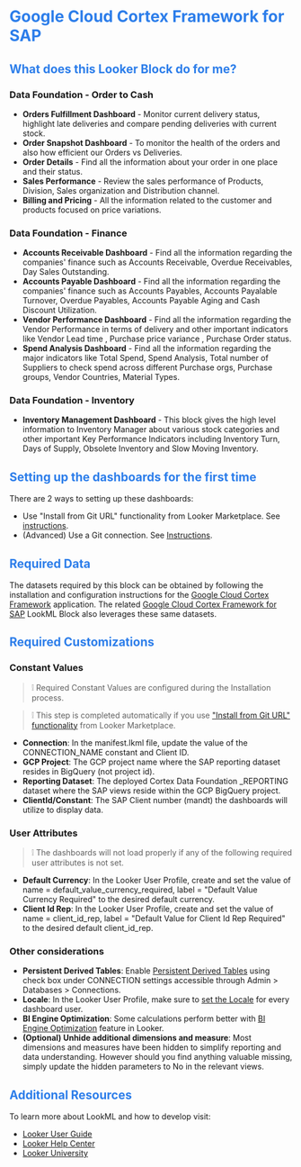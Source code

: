 <h1><span style="color:#2d7eea">Google Cloud Cortex Framework for SAP</span></h1>

<h2><span style="color:#2d7eea">What does this Looker Block do for me?</span></h2>

<h3> Data Foundation - Order to Cash </h3>

- **Orders Fulfillment Dashboard** - Monitor current delivery status, highlight late deliveries and compare pending deliveries with current stock.
- **Order Snapshot Dashboard** - To monitor the health of the orders and also how efficient our Orders vs Deliveries.
- **Order Details** - Find all the information about your order in one place and their status.
- **Sales Performance** - Review the sales performance of Products, Division, Sales organization and Distribution channel.
- **Billing and Pricing** - All the information related to the customer and products focused on price variations.

<h3>Data Foundation - Finance</h3>

- **Accounts Receivable Dashboard** - Find all the information regarding the companies' finance such as Accounts Receivable, Overdue Receivables, Day Sales Outstanding.
- **Accounts Payable Dashboard** - Find all the information regarding the companies' finance such as Accounts Payables, Accounts Payalable Turnover, Overdue Payables, Accounts Payable Aging and Cash Discount Utilization.
- **Vendor Performance Dashboard** - Find all the information regarding the Vendor Performance in terms of delivery and other important indicators like Vendor Lead time , Purchase price variance , Purchase Order status.
- **Spend Analysis Dashboard** - Find all the information regarding the major indicators like Total Spend, Spend Analysis, Total number of Suppliers to check spend across different Purchase orgs, Purchase groups, Vendor Countries, Material Types.

<h3>Data Foundation - Inventory</h3>

- **Inventory Management Dashboard** - This block gives the high level information to Inventory Manager about various stock categories and other important Key Performance Indicators including Inventory Turn, Days of Supply, Obsolete Inventory and Slow Moving Inventory.

<h2><span style="color:#2d7eea">Setting up the dashboards for the first time</span></h2>

There are 2 ways to setting up these dashboards:

- Use "Install from Git URL" functionality from Looker Marketplace. See [instructions](https://cloud.google.com/looker/docs/marketplace#installing_a_tool_from_a_git_url).
- (Advanced) Use a Git connection. See [Instructions](https://cloud.google.com/looker/docs/setting-up-git-connection).

<h2><span style="color:#2d7eea">Required Data</span></h2>

The datasets required by this block can be obtained by following the installation and configuration instructions for the [Google Cloud Cortex Framework](https://github.com/GoogleCloudPlatform/cortex-data-foundation) application. The related [Google Cloud Cortex Framework for SAP](https://github.com/llooker/cortex_data_foundation) LookML Block also leverages these same datasets.

<h2><span style="color:#2d7eea">Required Customizations</span></h2>

<h3>Constant Values</h3>

>   ❕ Required Constant Values are configured during the Installation process. 

>   ❕ This step is completed automatically if you use ["Install from Git URL" functionality](https://cloud.google.com/looker/docs/marketplace#installing_a_tool_from_a_git_url) from Looker Marketplace.


- **Connection**: In the manifest.lkml file, update the value of the CONNECTION_NAME constant and Client ID.
- **GCP Project**: The GCP project name where the SAP reporting dataset resides in BigQuery (not project id).
- **Reporting Dataset**: The deployed Cortex Data Foundation _REPORTING dataset where the SAP views reside within the GCP BigQuery project.
- **ClientId/Constant**: The SAP Client number (mandt) the dashboards will utilize to display data. 

<h3> User Attributes </h3>

>   ❕ The dashboards will not load properly if any of the following required user attributes is not set. 

- **Default Currency**: In the Looker User Profile, create and set the value of name = default_value_currency_required, label = "Default Value Currency Required" to the desired default currency.
- **Client Id Rep**: In the Looker User Profile, create and set the value of name = client_id_rep, label = "Default Value for Client Id Rep Required" to the desired default client_id_rep.

<h3> Other considerations </h3>

- **Persistent Derived Tables**: Enable <a href="https://cloud.google.com/looker/docs/derived-tables#persistent_derived_tables_(pdts)">Persistent Derived Tables</a> using check box under CONNECTION settings accessible through Admin > Databases > Connections.
- **Locale**: In the Looker User Profile, make sure to [set the Locale](https://cloud.google.com/looker/docs/model-localization#assigning_users_to_a_locale) for every dashboard user.
- **BI Engine Optimization**: Some calculations perform better with [BI Engine Optimization](https://cloud.google.com/blog/products/data-analytics/faster-queries-with-bigquery-bi-engine) feature in Looker. 
- **(Optional) Unhide additional dimensions and measure**: Most dimensions and measures have been hidden to simplify reporting and data understanding. However should you find anything valuable missing, simply update the hidden parameters to No in the relevant views.

<h2><span style="color:#2d7eea">Additional Resources</span></h2>

To learn more about LookML and how to develop visit:

- [Looker User Guide](https://looker.com/guide)
- [Looker Help Center](https://help.looker.com)
- [Looker University](https://training.looker.com/)
